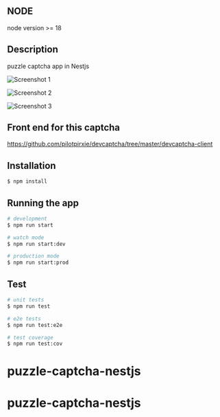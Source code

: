 ## NODE
  node version >= 18


## Description

puzzle captcha app in Nestjs

![Screenshot 1](https://github.com/pilotpirxie/devcaptcha/blob/master/img/s1.png)

![Screenshot 2](https://github.com/pilotpirxie/devcaptcha/blob/master/img/s2.png)

![Screenshot 3](https://github.com/pilotpirxie/devcaptcha/blob/master/img/s3.png)


## Front end for this captcha

https://github.com/pilotpirxie/devcaptcha/tree/master/devcaptcha-client

## Installation

```bash
$ npm install
```

## Running the app

```bash
# development
$ npm run start

# watch mode
$ npm run start:dev

# production mode
$ npm run start:prod
```

## Test

```bash
# unit tests
$ npm run test

# e2e tests
$ npm run test:e2e

# test coverage
$ npm run test:cov
```

# puzzle-captcha-nestjs
# puzzle-captcha-nestjs
